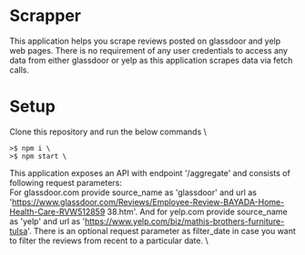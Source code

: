 # Scrapper
This application helps you scrape reviews posted on glassdoor and yelp web pages. There is no requirement of any user credentials to access any data from either glassdoor or yelp as this application scrapes data via fetch calls.

# Setup
Clone this repository and run the below commands \

```
>$ npm i \
>$ npm start \
```

This application exposes an API with endpoint '/aggregate' and consists of following request parameters: \
For glassdoor.com provide source_name as 'glassdoor' and url as 'https://www.glassdoor.com/Reviews/Employee-Review-BAYADA-Home-Health-Care-RVW512859
38.htm'. And for yelp.com provide source_name as 'yelp' and url as 'https://www.yelp.com/biz/mathis-brothers-furniture-tulsa'. There is an optional request parameter as filter_date in case you want to filter the reviews from recent to a particular date. \





